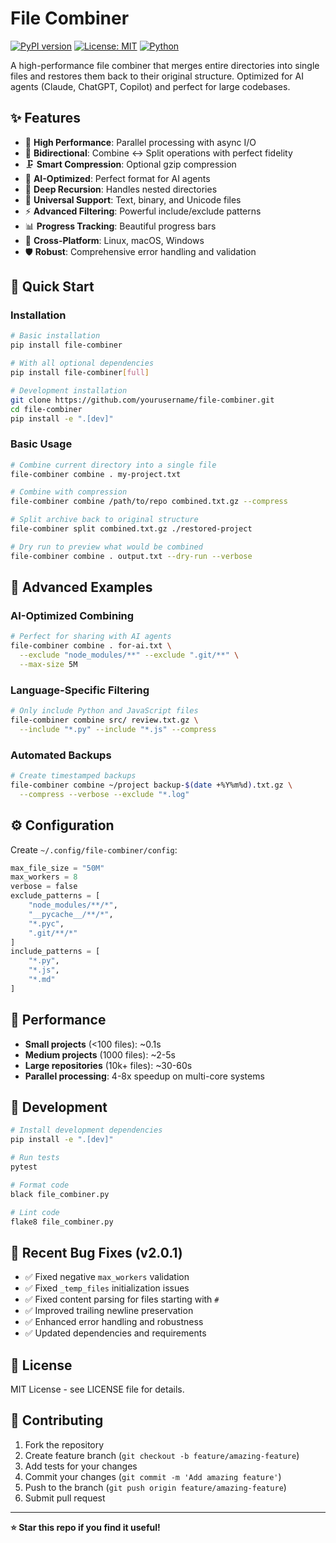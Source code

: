 # File Combiner

[![PyPI version](https://badge.fury.io/py/file-combiner.svg)](https://badge.fury.io/py/file-combiner)
[![License: MIT](https://img.shields.io/badge/License-MIT-yellow.svg)](https://opensource.org/licenses/MIT)
[![Python](https://img.shields.io/badge/python-3.8+-blue.svg)](https://www.python.org/downloads/)

A high-performance file combiner that merges entire directories into single files and restores them back to their original structure. Optimized for AI agents (Claude, ChatGPT, Copilot) and perfect for large codebases.

## ✨ Features

- 🚀 **High Performance**: Parallel processing with async I/O
- 🔄 **Bidirectional**: Combine ↔ Split operations with perfect fidelity
- 🗜️ **Smart Compression**: Optional gzip compression
- 🤖 **AI-Optimized**: Perfect format for AI agents
- 📁 **Deep Recursion**: Handles nested directories
- 🔧 **Universal Support**: Text, binary, and Unicode files
- ⚡ **Advanced Filtering**: Powerful include/exclude patterns
- 📊 **Progress Tracking**: Beautiful progress bars
- 🎯 **Cross-Platform**: Linux, macOS, Windows
- 🛡️ **Robust**: Comprehensive error handling and validation

## 🚀 Quick Start

### Installation

```bash
# Basic installation
pip install file-combiner

# With all optional dependencies
pip install file-combiner[full]

# Development installation
git clone https://github.com/yourusername/file-combiner.git
cd file-combiner
pip install -e ".[dev]"
```

### Basic Usage

```bash
# Combine current directory into a single file
file-combiner combine . my-project.txt

# Combine with compression
file-combiner combine /path/to/repo combined.txt.gz --compress

# Split archive back to original structure
file-combiner split combined.txt.gz ./restored-project

# Dry run to preview what would be combined
file-combiner combine . output.txt --dry-run --verbose
```

## 📖 Advanced Examples

### AI-Optimized Combining

```bash
# Perfect for sharing with AI agents
file-combiner combine . for-ai.txt \
  --exclude "node_modules/**" --exclude ".git/**" \
  --max-size 5M
```

### Language-Specific Filtering

```bash
# Only include Python and JavaScript files
file-combiner combine src/ review.txt.gz \
  --include "*.py" --include "*.js" --compress
```

### Automated Backups

```bash
# Create timestamped backups
file-combiner combine ~/project backup-$(date +%Y%m%d).txt.gz \
  --compress --verbose --exclude "*.log"
```

## ⚙️ Configuration

Create `~/.config/file-combiner/config`:

```python
max_file_size = "50M"
max_workers = 8
verbose = false
exclude_patterns = [
    "node_modules/**/*",
    "__pycache__/**/*",
    "*.pyc",
    ".git/**/*"
]
include_patterns = [
    "*.py",
    "*.js",
    "*.md"
]
```

## 🚀 Performance

- **Small projects** (<100 files): ~0.1s
- **Medium projects** (1000 files): ~2-5s
- **Large repositories** (10k+ files): ~30-60s
- **Parallel processing**: 4-8x speedup on multi-core systems

## 🧪 Development

```bash
# Install development dependencies
pip install -e ".[dev]"

# Run tests
pytest

# Format code
black file_combiner.py

# Lint code
flake8 file_combiner.py
```

## 🐛 Recent Bug Fixes (v2.0.1)

- ✅ Fixed negative `max_workers` validation
- ✅ Fixed `_temp_files` initialization issues
- ✅ Fixed content parsing for files starting with `#`
- ✅ Improved trailing newline preservation
- ✅ Enhanced error handling and robustness
- ✅ Updated dependencies and requirements

## 📄 License

MIT License - see LICENSE file for details.

## 🤝 Contributing

1. Fork the repository
2. Create feature branch (`git checkout -b feature/amazing-feature`)
3. Add tests for your changes
4. Commit your changes (`git commit -m 'Add amazing feature'`)
5. Push to the branch (`git push origin feature/amazing-feature`)
6. Submit pull request

---

**⭐ Star this repo if you find it useful!**